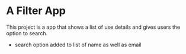 # A Filter App

This project is a app that shows a list of use details and gives users the option to search.

- search option added to list of name as well as email
